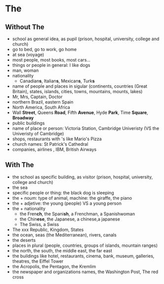 # The

## Without The

* school as general idea, as pupil (prison, hospital, university, college and church)
* go to bed, go to work, go home
* at sea (voyage)
* most people, most books, most cars...
* things or people in general: I like dogs
* man, woman
* nationality
    * Canadian**s**, Italian**s**, Mexican**s**, Turk**s**
* name of people and places in sigular (continents, countries (Great Britain), states, islands, cities, towns, mountains, mounts, lakes)
* Mr, Mrs, Captain, Doctor
* northern Brazil, eastern Spain
* North America, South Africa
* Wall **Street**, Queens **Road**, Fifth **Avenue**, Hyde **Park**, Time **Square**, **Broadway**
* public buildings
* name of place or person: Victoria Station, Cambridge Univeristy (VS the Univeristy of Cambridge)
* shops, restaurants with 's like Mario's Pizza
* church names: St Patrick's Cathedral
* companies, airlines , IBM, British Airways

## With The

* the school as specific building, as visitor (prison, hospital, university, college and church)
* the sea 
* specific people or thing: the black dog is sleeping
* the + noum: type of animal, machine: the giraffe, the piano
* the + adjetive: the young (people) VS a young person
* the + nationality
    * the Fren**ch**, the Spani**sh**, a Frenchman, a Spanishwoman
    * the Chin**ese**, the Japanese, a chinese,a  japanese
    * The Swiss, a Swiss
* The xxx Republic, Kingdom, States
* the ocean, seas (the Mediterranean), rivers, canals
* the deserts
* places in plural (people, countries, groups of islands, mountain ranges)
* the north, the south, the middle east, the far east
* the buildings like hotel, restaurants, cinema, bank, museum, galleries, theatres, the Eiffel Tower
* the Acropolis, the Pentagon, the Kremlim
* the newspaper and organizations names, the Washington Post, The red cross